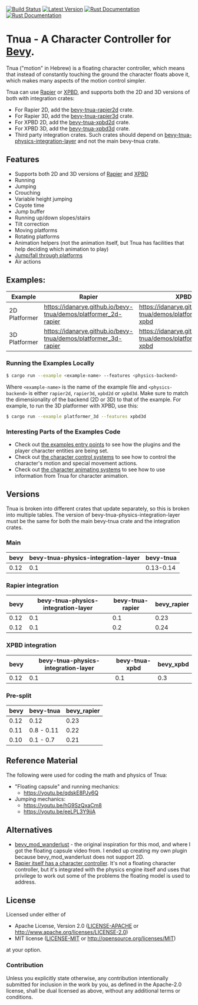 [![Build Status](https://github.com/idanarye/bevy-tnua/workflows/CI/badge.svg)](https://github.com/idanarye/bevy-tnua/actions)
[![Latest Version](https://img.shields.io/crates/v/bevy-tnua.svg)](https://crates.io/crates/bevy-tnua)
[![Rust Documentation](https://img.shields.io/badge/nightly-rustdoc-blue.svg)](https://idanarye.github.io/bevy-tnua/)
[![Rust Documentation](https://img.shields.io/badge/stable-rustdoc-purple.svg)](https://docs.rs/bevy-tnua/)

# Tnua - A Character Controller for [Bevy](https://bevyengine.org/).

Tnua ("motion" in Hebrew) is a floating character controller, which means that instead of constantly touching the ground the character floats above it, which makes many aspects of the motion control simpler.

Tnua can use [Rapier](https://rapier.rs/) or [XPBD](https://github.com/Jondolf/bevy_xpbd), and supports both the 2D and 3D versions of both with integration crates:
* For Rapier 2D, add the [bevy-tnua-rapier2d](https://crates.io/crates/bevy-tnua-rapier2d) crate.
* For Rapier 3D, add the [bevy-tnua-rapier3d](https://crates.io/crates/bevy-tnua-rapier3d) crate.
* For XPBD 2D, add the [bevy-tnua-xpbd2d](https://crates.io/crates/bevy-tnua-xpbd2d) crate.
* For XPBD 3D, add the [bevy-tnua-xpbd3d](https://crates.io/crates/bevy-tnua-xpbd3d) crate.
* Third party integration crates. Such crates should depend on [bevy-tnua-physics-integration-layer](https://crates.io/crates/bevy-tnua-physics-integration-layer) and not the main bevy-tnua crate.

## Features

* Supports both 2D and 3D versions of [Rapier](https://rapier.rs/) and [XPBD](https://github.com/Jondolf/bevy_xpbd)
* Running
* Jumping
* Crouching
* Variable height jumping
* Coyote time
* Jump buffer
* Running up/down slopes/stairs
* Tilt correction
* Moving platforms
* Rotating platforms
* Animation helpers (not the animation itself, but Tnua has facilities that help deciding which animation to play)
* [Jump/fall through platforms](https://github.com/idanarye/bevy-tnua/wiki/Jump-fall-Through-Platforms)
* Air actions

## Examples:

| Example       | Rapier                                                          | XPBD                                                          |
|---------------|-----------------------------------------------------------------|---------------------------------------------------------------|
| 2D Platformer | https://idanarye.github.io/bevy-tnua/demos/platformer_2d-rapier | https://idanarye.github.io/bevy-tnua/demos/platformer_2d-xpbd |
| 3D Platformer | https://idanarye.github.io/bevy-tnua/demos/platformer_3d-rapier | https://idanarye.github.io/bevy-tnua/demos/platformer_3d-xpbd |

### Running the Examples Locally

```sh
$ cargo run --example <example-name> --features <physics-backend>
```

Where `<example-name>` is the name of the example file and `<physics-backend>` is either `rapier2d`, `rapier3d`, `xpbd2d` or `xpbd3d`. Make sure to match the dimensionality of the backend (2D or 3D) to that of the example. For example, to run the 3D platformer with XPBD, use this:

```sh
$ cargo run --example platformer_3d --features xpbd3d
```

### Interesting Parts of the Examples Code

* Check out [the examples entry points](examples/examples/) to see how the plugins and the player character entities are being set.
* Check out [the character control systems](examples/src/character_control_systems/) to see how to control the character's motion and special movement actions.
* Check out [the character animating systems](examples/src/character_animating_systems/) to see how to use information from Tnua for character animation.

## Versions

Tnua is broken into different crates that update separately, so this is broken into multiple tables. The version of bevy-tnua-physics-integration-layer must be the same for both the main bevy-tnua crate and the integration crates.

### Main

| bevy | bevy-tnua-physics-integration-layer | bevy-tnua  |
|------|-------------------------------------|------------|
| 0.12 | 0.1                                 | 0.13-0.14  |

### Rapier integration

| bevy | bevy-tnua-physics-integration-layer | bevy-tnua-rapier | bevy_rapier |
|------|-------------------------------------|------------------|-------------|
| 0.12 | 0.1                                 | 0.1              | 0.23        |
| 0.12 | 0.1                                 | 0.2              | 0.24        |

### XPBD integration

| bevy | bevy-tnua-physics-integration-layer | bevy-tnua-xpbd | bevy_xpbd |
|------|-------------------------------------|----------------|-----------|
| 0.12 | 0.1                                 | 0.1            | 0.3       |

### Pre-split

| bevy | bevy-tnua  | bevy_rapier |
|------|------------|-------------|
| 0.12 | 0.12       | 0.23        |
| 0.11 | 0.8 - 0.11 | 0.22        |
| 0.10 | 0.1 - 0.7  | 0.21        |

## Reference Material

The following were used for coding the math and physics of Tnua:

* "Floating capsule" and running mechanics:
  * https://youtu.be/qdskE8PJy6Q
* Jumping mechanics:
  * https://youtu.be/hG9SzQxaCm8
  * https://youtu.be/eeLPL3Y9jjA

## Alternatives

* [bevy_mod_wanderlust](https://github.com/PROMETHIA-27/bevy_mod_wanderlust) - the original inspiration for this mod, and where I got the floating capsule video from. I ended up creating my own plugin because bevy_mod_wanderlust does not support 2D.
* [Rapier itself has a character controller](https://rapier.rs/docs/user_guides/bevy_plugin/character_controller). It's not a floating character controller, but it's integrated with the physics engine itself and uses that privilege to work out some of the problems the floating model is used to address.

## License

Licensed under either of

 * Apache License, Version 2.0 ([LICENSE-APACHE](LICENSE-APACHE) or http://www.apache.org/licenses/LICENSE-2.0)
 * MIT license ([LICENSE-MIT](LICENSE-MIT) or http://opensource.org/licenses/MIT)

at your option.

### Contribution

Unless you explicitly state otherwise, any contribution intentionally submitted
for inclusion in the work by you, as defined in the Apache-2.0 license, shall be dual licensed as above, without any
additional terms or conditions.
